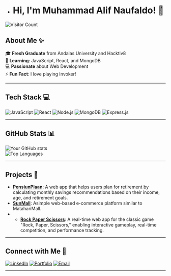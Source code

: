 
- # Hi, I'm Muhammad Alif Naufaldo! 👋

![Visitor Count](https://komarev.com/ghpvc/?username=yourusername&label=Profile%20Views&color=0e75b6&style=flat)

## About Me ✨
🎓 **Fresh Graduate** from Andalas University and Hacktiv8  
🌱 **Learning**: JavaScript, React, and MongoDB  
💻 **Passionate** about Web Development  
⚡ **Fun Fact**: I love playing Invoker!  

---

## Tech Stack 💻
![JavaScript](https://img.shields.io/badge/-JavaScript-F7DF1E?logo=javascript&logoColor=black&style=flat-square)
![React](https://img.shields.io/badge/-React-61DAFB?logo=react&logoColor=black&style=flat-square)
![Node.js](https://img.shields.io/badge/-Node.js-339933?logo=node.js&logoColor=white&style=flat-square)
![MongoDB](https://img.shields.io/badge/-MongoDB-47A248?logo=mongodb&logoColor=white&style=flat-square)
![Express.js](https://img.shields.io/badge/-Express.js-000000?logo=express&logoColor=white&style=flat-square)

---

## GitHub Stats 📊
![Your GitHub stats](https://github-readme-stats.vercel.app/api?username=yourusername&show_icons=true&theme=radical)  
![Top Languages](https://github-readme-stats.vercel.app/api/top-langs/?username=yourusername&layout=compact&theme=radical)

---

## Projects 🚀
- **[PensiunPlaan](#)**: A web app that helps users plan for retirement by calculating monthly savings recommendations
 based on their income, age, and retirement goals.  
- **[SunMall](#)**: Asimple web-based e-commerce platform similar to MatahariMall.
- - **[Rock Paper Scissors](#)**: A real-time web app for the classic game "Rock, Paper, Scissors," enabling interactive gameplay,
 real-time competition, and performance tracking.   

---

## Connect with Me 🤝
[![LinkedIn](https://img.shields.io/badge/-LinkedIn-0A66C2?logo=linkedin&logoColor=white&style=flat-square)](https://www.linkedin.com/in/alif-naufaldo/)
[![Portfolio](https://img.shields.io/badge/-Portfolio-000000?logo=vercel&logoColor=white&style=flat-square)](https://portfolio.alifnaufaldo.online/)
[![Email](https://img.shields.io/badge/-Email-D14836?logo=gmail&logoColor=white&style=flat-square)](mailto:muhammadalifnaufaldo@gmail.com)

---


<!---
AlifNaufaldo/AlifNaufaldo is a ✨ special ✨ repository because its `README.md` (this file) appears on your GitHub profile.
You can click the Preview link to take a look at your changes.
--->
